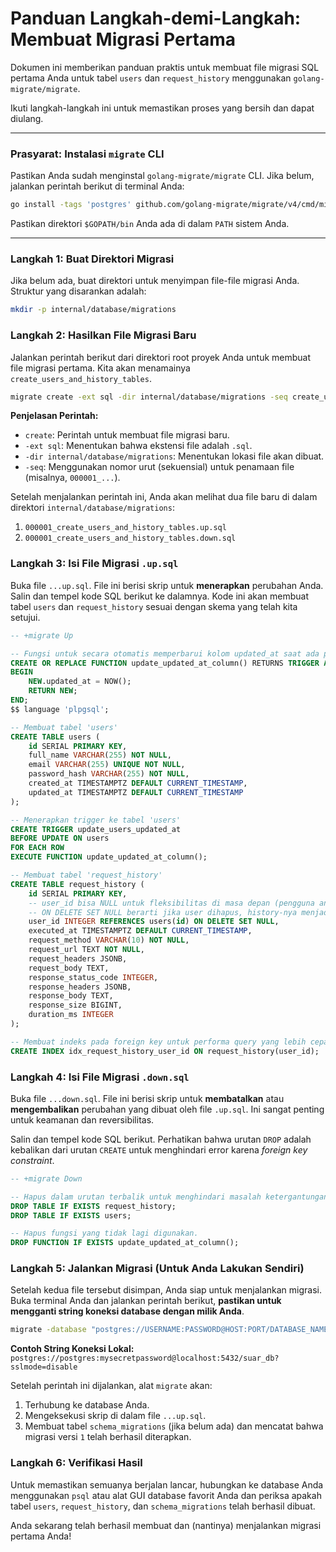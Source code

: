 # Panduan Langkah-demi-Langkah: Membuat Migrasi Pertama

Dokumen ini memberikan panduan praktis untuk membuat file migrasi SQL pertama Anda untuk tabel `users` dan `request_history` menggunakan `golang-migrate/migrate`.

Ikuti langkah-langkah ini untuk memastikan proses yang bersih dan dapat diulang.

---

### Prasyarat: Instalasi `migrate` CLI

Pastikan Anda sudah menginstal `golang-migrate/migrate` CLI. Jika belum, jalankan perintah berikut di terminal Anda:

```sh
go install -tags 'postgres' github.com/golang-migrate/migrate/v4/cmd/migrate@latest
```

Pastikan direktori `$GOPATH/bin` Anda ada di dalam `PATH` sistem Anda.

---

### Langkah 1: Buat Direktori Migrasi

Jika belum ada, buat direktori untuk menyimpan file-file migrasi Anda. Struktur yang disarankan adalah:

```sh
mkdir -p internal/database/migrations
```

### Langkah 2: Hasilkan File Migrasi Baru

Jalankan perintah berikut dari direktori root proyek Anda untuk membuat file migrasi pertama. Kita akan menamainya `create_users_and_history_tables`.

```sh
migrate create -ext sql -dir internal/database/migrations -seq create_users_and_history_tables
```

**Penjelasan Perintah:**
-   `create`: Perintah untuk membuat file migrasi baru.
-   `-ext sql`: Menentukan bahwa ekstensi file adalah `.sql`.
-   `-dir internal/database/migrations`: Menentukan lokasi file akan dibuat.
-   `-seq`: Menggunakan nomor urut (sekuensial) untuk penamaan file (misalnya, `000001_...`).

Setelah menjalankan perintah ini, Anda akan melihat dua file baru di dalam direktori `internal/database/migrations`:
1.  `000001_create_users_and_history_tables.up.sql`
2.  `000001_create_users_and_history_tables.down.sql`

### Langkah 3: Isi File Migrasi `.up.sql`

Buka file `...up.sql`. File ini berisi skrip untuk **menerapkan** perubahan Anda. Salin dan tempel kode SQL berikut ke dalamnya. Kode ini akan membuat tabel `users` dan `request_history` sesuai dengan skema yang telah kita setujui.

```sql
-- +migrate Up

-- Fungsi untuk secara otomatis memperbarui kolom updated_at saat ada perubahan baris.
CREATE OR REPLACE FUNCTION update_updated_at_column() RETURNS TRIGGER AS $$
BEGIN
    NEW.updated_at = NOW();
    RETURN NEW;
END;
$$ language 'plpgsql';

-- Membuat tabel 'users'
CREATE TABLE users (
    id SERIAL PRIMARY KEY,
    full_name VARCHAR(255) NOT NULL,
    email VARCHAR(255) UNIQUE NOT NULL,
    password_hash VARCHAR(255) NOT NULL,
    created_at TIMESTAMPTZ DEFAULT CURRENT_TIMESTAMP,
    updated_at TIMESTAMPTZ DEFAULT CURRENT_TIMESTAMP
);

-- Menerapkan trigger ke tabel 'users'
CREATE TRIGGER update_users_updated_at
BEFORE UPDATE ON users
FOR EACH ROW
EXECUTE FUNCTION update_updated_at_column();

-- Membuat tabel 'request_history'
CREATE TABLE request_history (
    id SERIAL PRIMARY KEY,
    -- user_id bisa NULL untuk fleksibilitas di masa depan (pengguna anonim).
    -- ON DELETE SET NULL berarti jika user dihapus, history-nya menjadi anonim.
    user_id INTEGER REFERENCES users(id) ON DELETE SET NULL,
    executed_at TIMESTAMPTZ DEFAULT CURRENT_TIMESTAMP,
    request_method VARCHAR(10) NOT NULL,
    request_url TEXT NOT NULL,
    request_headers JSONB,
    request_body TEXT,
    response_status_code INTEGER,
    response_headers JSONB,
    response_body TEXT,
    response_size BIGINT,
    duration_ms INTEGER
);

-- Membuat indeks pada foreign key untuk performa query yang lebih cepat.
CREATE INDEX idx_request_history_user_id ON request_history(user_id);

```

### Langkah 4: Isi File Migrasi `.down.sql`

Buka file `...down.sql`. File ini berisi skrip untuk **membatalkan** atau **mengembalikan** perubahan yang dibuat oleh file `.up.sql`. Ini sangat penting untuk keamanan dan reversibilitas.

Salin dan tempel kode SQL berikut. Perhatikan bahwa urutan `DROP` adalah kebalikan dari urutan `CREATE` untuk menghindari error karena *foreign key constraint*.

```sql
-- +migrate Down

-- Hapus dalam urutan terbalik untuk menghindari masalah ketergantungan (dependency issues).
DROP TABLE IF EXISTS request_history;
DROP TABLE IF EXISTS users;

-- Hapus fungsi yang tidak lagi digunakan.
DROP FUNCTION IF EXISTS update_updated_at_column();

```

### Langkah 5: Jalankan Migrasi (Untuk Anda Lakukan Sendiri)

Setelah kedua file tersebut disimpan, Anda siap untuk menjalankan migrasi. Buka terminal Anda dan jalankan perintah berikut, **pastikan untuk mengganti string koneksi database dengan milik Anda**.

```sh
migrate -database "postgres://USERNAME:PASSWORD@HOST:PORT/DATABASE_NAME?sslmode=disable" -path internal/database/migrations up
```

**Contoh String Koneksi Lokal:**
`postgres://postgres:mysecretpassword@localhost:5432/suar_db?sslmode=disable`

Setelah perintah ini dijalankan, alat `migrate` akan:
1.  Terhubung ke database Anda.
2.  Mengeksekusi skrip di dalam file `...up.sql`.
3.  Membuat tabel `schema_migrations` (jika belum ada) dan mencatat bahwa migrasi versi `1` telah berhasil diterapkan.

### Langkah 6: Verifikasi Hasil

Untuk memastikan semuanya berjalan lancar, hubungkan ke database Anda menggunakan `psql` atau alat GUI database favorit Anda dan periksa apakah tabel `users`, `request_history`, dan `schema_migrations` telah berhasil dibuat.

Anda sekarang telah berhasil membuat dan (nantinya) menjalankan migrasi pertama Anda!
